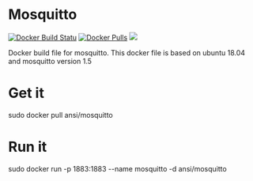 Mosquitto
=========
[![Docker Build Statu](https://img.shields.io/docker/build/ansi/mosquitto.svg)]()
[![Docker Pulls](https://img.shields.io/docker/pulls/ansi/mosquitto.svg)]()
[![](https://badge.imagelayers.io/ansi/mosquitto:latest.svg)]()

Docker build file for mosquitto. This docker file is based on
ubuntu 18.04 and mosquitto version 1.5

Get it
======
sudo docker pull ansi/mosquitto

Run it
======
sudo docker run -p 1883:1883 --name mosquitto -d ansi/mosquitto
